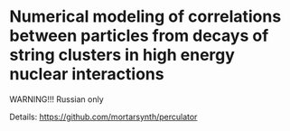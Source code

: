 # Numerical modeling of correlations between particles from decays of string clusters in high energy nuclear interactions

WARNING!!! Russian only

Details: https://github.com/mortarsynth/perculator
